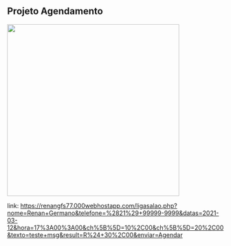 ## Projeto Agendamento
<img src="https://user-images.githubusercontent.com/61218420/110827162-8ee32480-8274-11eb-8600-aab9d13ae720.gif" width="400">

link: https://renangfs77.000webhostapp.com/ligasalao.php?nome=Renan+Germano&telefone=%2821%29+99999-9999&datas=2021-03-12&hora=17%3A00%3A00&ch%5B%5D=10%2C00&ch%5B%5D=20%2C00&texto=teste+msg&result=R%24+30%2C00&enviar=Agendar
